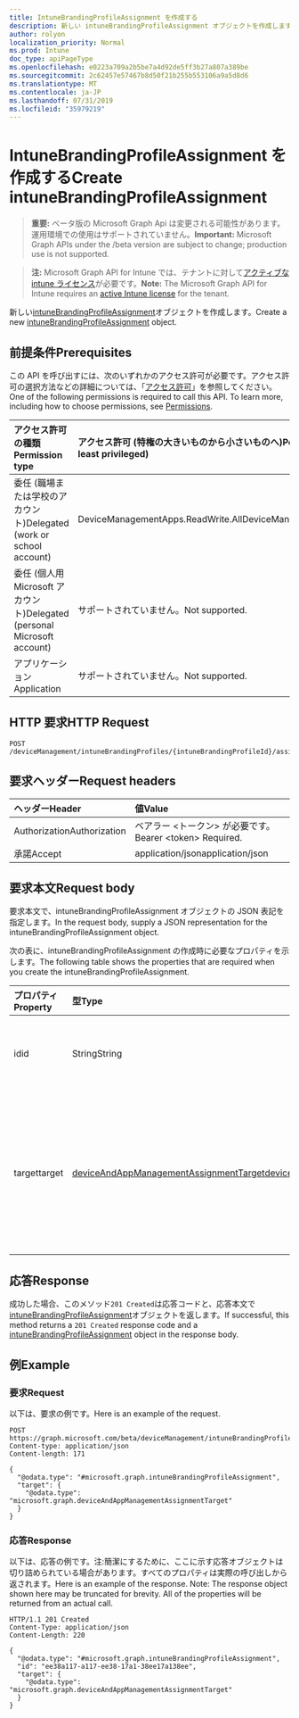 ```yaml
---
title: IntuneBrandingProfileAssignment を作成する
description: 新しい intuneBrandingProfileAssignment オブジェクトを作成します。
author: rolyon
localization_priority: Normal
ms.prod: Intune
doc_type: apiPageType
ms.openlocfilehash: e0223a709a2b5be7a4d92de5ff3b27a807a389be
ms.sourcegitcommit: 2c62457e57467b8d50f21b255b553106a9a5d8d6
ms.translationtype: MT
ms.contentlocale: ja-JP
ms.lasthandoff: 07/31/2019
ms.locfileid: "35979219"
---
```

# <a name="create-intunebrandingprofileassignment"></a><span data-ttu-id="28e97-103">IntuneBrandingProfileAssignment を作成する</span><span class="sxs-lookup"><span data-stu-id="28e97-103">Create intuneBrandingProfileAssignment</span></span>

> <span data-ttu-id="28e97-104">**重要:** ベータ版の Microsoft Graph Api は変更される可能性があります。運用環境での使用はサポートされていません。</span><span class="sxs-lookup"><span data-stu-id="28e97-104">**Important:** Microsoft Graph APIs under the /beta version are subject to change; production use is not supported.</span></span>

> <span data-ttu-id="28e97-105">**注:** Microsoft Graph API for Intune では、テナントに対して[アクティブな intune ライセンス](https://go.microsoft.com/fwlink/?linkid=839381)が必要です。</span><span class="sxs-lookup"><span data-stu-id="28e97-105">**Note:** The Microsoft Graph API for Intune requires an [active Intune license](https://go.microsoft.com/fwlink/?linkid=839381) for the tenant.</span></span>

<span data-ttu-id="28e97-106">新しい[intuneBrandingProfileAssignment](../resources/intune-wip-intunebrandingprofileassignment.md)オブジェクトを作成します。</span><span class="sxs-lookup"><span data-stu-id="28e97-106">Create a new [intuneBrandingProfileAssignment](../resources/intune-wip-intunebrandingprofileassignment.md) object.</span></span>

## <a name="prerequisites"></a><span data-ttu-id="28e97-107">前提条件</span><span class="sxs-lookup"><span data-stu-id="28e97-107">Prerequisites</span></span>
<span data-ttu-id="28e97-p101">この API を呼び出すには、次のいずれかのアクセス許可が必要です。アクセス許可の選択方法などの詳細については、「[アクセス許可](/graph/permissions-reference)」を参照してください。</span><span class="sxs-lookup"><span data-stu-id="28e97-p101">One of the following permissions is required to call this API. To learn more, including how to choose permissions, see [Permissions](/graph/permissions-reference).</span></span>

|<span data-ttu-id="28e97-110">アクセス許可の種類</span><span class="sxs-lookup"><span data-stu-id="28e97-110">Permission type</span></span>|<span data-ttu-id="28e97-111">アクセス許可 (特権の大きいものから小さいものへ)</span><span class="sxs-lookup"><span data-stu-id="28e97-111">Permissions (from most to least privileged)</span></span>|
|:---|:---|
|<span data-ttu-id="28e97-112">委任 (職場または学校のアカウント)</span><span class="sxs-lookup"><span data-stu-id="28e97-112">Delegated (work or school account)</span></span>|<span data-ttu-id="28e97-113">DeviceManagementApps.ReadWrite.All</span><span class="sxs-lookup"><span data-stu-id="28e97-113">DeviceManagementApps.ReadWrite.All</span></span>|
|<span data-ttu-id="28e97-114">委任 (個人用 Microsoft アカウント)</span><span class="sxs-lookup"><span data-stu-id="28e97-114">Delegated (personal Microsoft account)</span></span>|<span data-ttu-id="28e97-115">サポートされていません。</span><span class="sxs-lookup"><span data-stu-id="28e97-115">Not supported.</span></span>|
|<span data-ttu-id="28e97-116">アプリケーション</span><span class="sxs-lookup"><span data-stu-id="28e97-116">Application</span></span>|<span data-ttu-id="28e97-117">サポートされていません。</span><span class="sxs-lookup"><span data-stu-id="28e97-117">Not supported.</span></span>|

## <a name="http-request"></a><span data-ttu-id="28e97-118">HTTP 要求</span><span class="sxs-lookup"><span data-stu-id="28e97-118">HTTP Request</span></span>
<!-- {
  "blockType": "ignored"
}
-->
``` http
POST /deviceManagement/intuneBrandingProfiles/{intuneBrandingProfileId}/assignments
```

## <a name="request-headers"></a><span data-ttu-id="28e97-119">要求ヘッダー</span><span class="sxs-lookup"><span data-stu-id="28e97-119">Request headers</span></span>
|<span data-ttu-id="28e97-120">ヘッダー</span><span class="sxs-lookup"><span data-stu-id="28e97-120">Header</span></span>|<span data-ttu-id="28e97-121">値</span><span class="sxs-lookup"><span data-stu-id="28e97-121">Value</span></span>|
|:---|:---|
|<span data-ttu-id="28e97-122">Authorization</span><span class="sxs-lookup"><span data-stu-id="28e97-122">Authorization</span></span>|<span data-ttu-id="28e97-123">ベアラー &lt;トークン&gt; が必要です。</span><span class="sxs-lookup"><span data-stu-id="28e97-123">Bearer &lt;token&gt; Required.</span></span>|
|<span data-ttu-id="28e97-124">承諾</span><span class="sxs-lookup"><span data-stu-id="28e97-124">Accept</span></span>|<span data-ttu-id="28e97-125">application/json</span><span class="sxs-lookup"><span data-stu-id="28e97-125">application/json</span></span>|

## <a name="request-body"></a><span data-ttu-id="28e97-126">要求本文</span><span class="sxs-lookup"><span data-stu-id="28e97-126">Request body</span></span>
<span data-ttu-id="28e97-127">要求本文で、intuneBrandingProfileAssignment オブジェクトの JSON 表記を指定します。</span><span class="sxs-lookup"><span data-stu-id="28e97-127">In the request body, supply a JSON representation for the intuneBrandingProfileAssignment object.</span></span>

<span data-ttu-id="28e97-128">次の表に、intuneBrandingProfileAssignment の作成時に必要なプロパティを示します。</span><span class="sxs-lookup"><span data-stu-id="28e97-128">The following table shows the properties that are required when you create the intuneBrandingProfileAssignment.</span></span>

|<span data-ttu-id="28e97-129">プロパティ</span><span class="sxs-lookup"><span data-stu-id="28e97-129">Property</span></span>|<span data-ttu-id="28e97-130">型</span><span class="sxs-lookup"><span data-stu-id="28e97-130">Type</span></span>|<span data-ttu-id="28e97-131">説明</span><span class="sxs-lookup"><span data-stu-id="28e97-131">Description</span></span>|
|:---|:---|:---|
|<span data-ttu-id="28e97-132">id</span><span class="sxs-lookup"><span data-stu-id="28e97-132">id</span></span>|<span data-ttu-id="28e97-133">String</span><span class="sxs-lookup"><span data-stu-id="28e97-133">String</span></span>|<span data-ttu-id="28e97-134">エンティティの一意識別子。</span><span class="sxs-lookup"><span data-stu-id="28e97-134">Unique identifier of the entity.</span></span>|
|<span data-ttu-id="28e97-135">target</span><span class="sxs-lookup"><span data-stu-id="28e97-135">target</span></span>|[<span data-ttu-id="28e97-136">deviceAndAppManagementAssignmentTarget</span><span class="sxs-lookup"><span data-stu-id="28e97-136">deviceAndAppManagementAssignmentTarget</span></span>](../resources/intune-shared-deviceandappmanagementassignmenttarget.md)|<span data-ttu-id="28e97-137">ブランド化プロファイルが割り当てられている割り当て先。</span><span class="sxs-lookup"><span data-stu-id="28e97-137">Assignment target that the branding profile is assigned to.</span></span>|



## <a name="response"></a><span data-ttu-id="28e97-138">応答</span><span class="sxs-lookup"><span data-stu-id="28e97-138">Response</span></span>
<span data-ttu-id="28e97-139">成功した場合、このメソッド`201 Created`は応答コードと、応答本文で[intuneBrandingProfileAssignment](../resources/intune-wip-intunebrandingprofileassignment.md)オブジェクトを返します。</span><span class="sxs-lookup"><span data-stu-id="28e97-139">If successful, this method returns a `201 Created` response code and a [intuneBrandingProfileAssignment](../resources/intune-wip-intunebrandingprofileassignment.md) object in the response body.</span></span>

## <a name="example"></a><span data-ttu-id="28e97-140">例</span><span class="sxs-lookup"><span data-stu-id="28e97-140">Example</span></span>

### <a name="request"></a><span data-ttu-id="28e97-141">要求</span><span class="sxs-lookup"><span data-stu-id="28e97-141">Request</span></span>
<span data-ttu-id="28e97-142">以下は、要求の例です。</span><span class="sxs-lookup"><span data-stu-id="28e97-142">Here is an example of the request.</span></span>
``` http
POST https://graph.microsoft.com/beta/deviceManagement/intuneBrandingProfiles/{intuneBrandingProfileId}/assignments
Content-type: application/json
Content-length: 171

{
  "@odata.type": "#microsoft.graph.intuneBrandingProfileAssignment",
  "target": {
    "@odata.type": "microsoft.graph.deviceAndAppManagementAssignmentTarget"
  }
}
```

### <a name="response"></a><span data-ttu-id="28e97-143">応答</span><span class="sxs-lookup"><span data-stu-id="28e97-143">Response</span></span>
<span data-ttu-id="28e97-p102">以下は、応答の例です。注:簡潔にするために、ここに示す応答オブジェクトは切り詰められている場合があります。すべてのプロパティは実際の呼び出しから返されます。</span><span class="sxs-lookup"><span data-stu-id="28e97-p102">Here is an example of the response. Note: The response object shown here may be truncated for brevity. All of the properties will be returned from an actual call.</span></span>
``` http
HTTP/1.1 201 Created
Content-Type: application/json
Content-Length: 220

{
  "@odata.type": "#microsoft.graph.intuneBrandingProfileAssignment",
  "id": "ee38a117-a117-ee38-17a1-38ee17a138ee",
  "target": {
    "@odata.type": "microsoft.graph.deviceAndAppManagementAssignmentTarget"
  }
}
```





